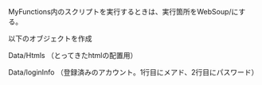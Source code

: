 MyFunctions内のスクリプトを実行するときは、実行箇所をWebSoup/にする。

以下のオブジェクトを作成

Data/Htmls
（とってきたhtmlの配置用）

Data/loginInfo
（登録済みのアカウント。1行目にメアド、2行目にパスワード）